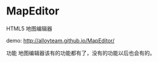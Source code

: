# MapEditor
HTML5 地图编辑器

demo: http://alloyteam.github.io/MapEditor/

功能
地图编辑器该有的功能都有了，没有的功能以后也会有的。

